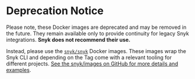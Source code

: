 # Deprecation Notice

Please note, these Docker images are deprecated and may be removed in the future. They remain available only to provide continuity for legacy Snyk integrations. **Snyk does not recommend their use.**

Instead, please use the [`snyk/snyk`](https://hub.docker.com/r/snyk/snyk) Docker images. These images wrap the Snyk CLI and depending on the Tag come with a relevant tooling for different projects. [See the snyk/images on GitHub for more details and examples](https://github.com/snyk/snyk-images).
